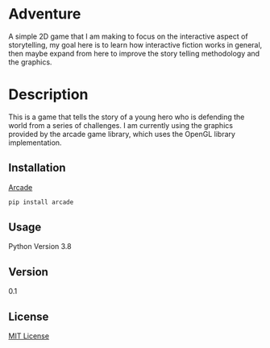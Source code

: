 # Adventure
A simple 2D game that I am making to focus on the interactive aspect of storytelling, my goal here is to learn how interactive fiction works in general, then maybe expand from here to improve the story telling methodology and the graphics.  

# Description
This is a game that tells the story of a young hero who is defending the world from a series of challenges. I am currently using the graphics provided by the arcade game library, which uses the OpenGL library implementation.

## Installation
[Arcade](https://pypi.org/project/arcade/)

```bash
pip install arcade
```

## Usage
Python Version 3.8


## Version
0.1

## License
[MIT License](https://choosealicense.com/licenses/mit/)
